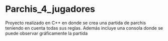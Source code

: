 # Parchis_4_jugadores
Proyecto realizado en C++ en donde se crea una partida de parchis teniendo en cuenta todas sus reglas.
Además incluye una consola donde se puede observar gráficamente la partida
